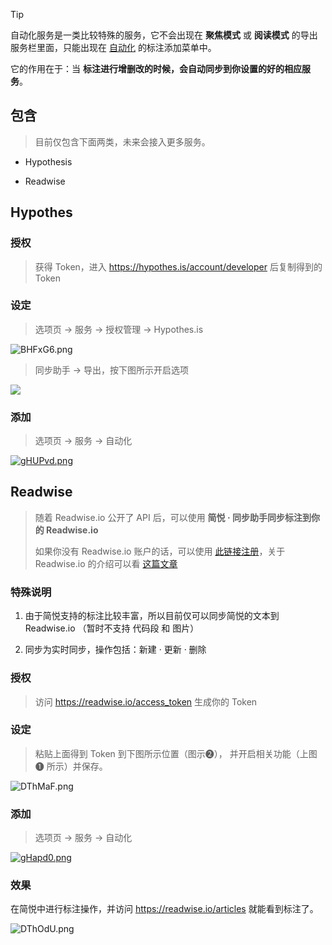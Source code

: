 
> [!TIP]
> 自动化服务是一类比较特殊的服务，它不会出现在 **聚焦模式** 或 **阅读模式** 的导出服务栏里面，只能出现在 [自动化](自动化) 的标注添加菜单中。
> 
> 它的作用在于：当 **标注进行增删改的时候，会自动同步到你设置的好的相应服务**。

## 包含

> 目前仅包含下面两类，未来会接入更多服务。

- Hypothesis

- Readwise

## Hypothes

### 授权

> 获得 Token，进入 https://hypothes.is/account/developer 后复制得到的 Token

### 设定

> 选项页 → 服务 → 授权管理 → Hypothes.is

![BHFxG6.png](https://s1.ax1x.com/2022/11/10/zpRf0K.png)

> 同步助手 → 导出，按下图所示开启选项

![](https://s1.ax1x.com/2022/11/10/zpR6p9.png)

### 添加

> 选项页 → 服务 → 自动化

[![gHUPvd.png](https://z3.ax1x.com/2021/05/21/gHUPvd.png)](https://imgtu.com/i/gHUPvd)

## Readwise

> 随着 Readwise.io 公开了 API 后，可以使用 **简悦 · 同步助手同步标注到你的 Readwise.io**
>
> 如果你没有 Readwise.io 账户的话，可以使用 [此链接注册](https://readwise.io/i/kenshin)，关于 Readwise.io 的介绍可以看 [这篇文章](https://sspai.com/post/63879)

### 特殊说明

1. 由于简悦支持的标注比较丰富，所以目前仅可以同步简悦的文本到 Readwise.io （暂时不支持 代码段 和 图片）

2. 同步为实时同步，操作包括：新建 · 更新 · 删除

### 授权

> 访问 https://readwise.io/access_token 生成你的 Token

### 设定

> 粘贴上面得到 Token 到下图所示位置（图示➋）， 并开启相关功能（上图 ➊ 所示）并保存。

![DThMaF.png](https://s3.ax1x.com/2020/12/03/DThMaF.png)

### 添加

> 选项页 → 服务 → 自动化

[![gHapd0.png](https://z3.ax1x.com/2021/05/21/gHapd0.png)](https://imgtu.com/i/gHapd0)

### 效果

在简悦中进行标注操作，并访问 https://readwise.io/articles 就能看到标注了。

![DThOdU.png](https://s3.ax1x.com/2020/12/03/DThOdU.png)